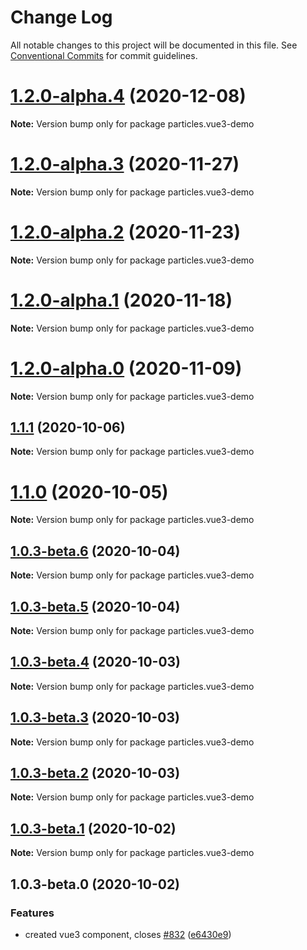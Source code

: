 # Change Log

All notable changes to this project will be documented in this file.
See [Conventional Commits](https://conventionalcommits.org) for commit guidelines.

# [1.2.0-alpha.4](https://github.com/matteobruni/tsparticles/compare/particles.vue3-demo@1.2.0-alpha.3...particles.vue3-demo@1.2.0-alpha.4) (2020-12-08)

**Note:** Version bump only for package particles.vue3-demo





# [1.2.0-alpha.3](https://github.com/matteobruni/tsparticles/compare/particles.vue3-demo@1.2.0-alpha.2...particles.vue3-demo@1.2.0-alpha.3) (2020-11-27)

**Note:** Version bump only for package particles.vue3-demo





# [1.2.0-alpha.2](https://github.com/matteobruni/tsparticles/compare/particles.vue3-demo@1.2.0-alpha.1...particles.vue3-demo@1.2.0-alpha.2) (2020-11-23)

**Note:** Version bump only for package particles.vue3-demo





# [1.2.0-alpha.1](https://github.com/matteobruni/tsparticles/compare/particles.vue3-demo@1.2.0-alpha.0...particles.vue3-demo@1.2.0-alpha.1) (2020-11-18)

**Note:** Version bump only for package particles.vue3-demo





# [1.2.0-alpha.0](https://github.com/matteobruni/tsparticles/compare/particles.vue3-demo@1.1.11...particles.vue3-demo@1.2.0-alpha.0) (2020-11-09)

**Note:** Version bump only for package particles.vue3-demo





## [1.1.1](https://github.com/matteobruni/tsparticles/compare/particles.vue3-demo@1.1.0...particles.vue3-demo@1.1.1) (2020-10-06)

**Note:** Version bump only for package particles.vue3-demo





# [1.1.0](https://github.com/matteobruni/tsparticles/compare/particles.vue3-demo@1.0.3-beta.6...particles.vue3-demo@1.1.0) (2020-10-05)

**Note:** Version bump only for package particles.vue3-demo





## [1.0.3-beta.6](https://github.com/matteobruni/tsparticles/compare/particles.vue3-demo@1.0.3-beta.5...particles.vue3-demo@1.0.3-beta.6) (2020-10-04)

**Note:** Version bump only for package particles.vue3-demo





## [1.0.3-beta.5](https://github.com/matteobruni/tsparticles/compare/particles.vue3-demo@1.0.3-beta.4...particles.vue3-demo@1.0.3-beta.5) (2020-10-04)

**Note:** Version bump only for package particles.vue3-demo





## [1.0.3-beta.4](https://github.com/matteobruni/tsparticles/compare/particles.vue3-demo@1.0.3-beta.3...particles.vue3-demo@1.0.3-beta.4) (2020-10-03)

**Note:** Version bump only for package particles.vue3-demo





## [1.0.3-beta.3](https://github.com/matteobruni/tsparticles/compare/particles.vue3-demo@1.0.3-beta.2...particles.vue3-demo@1.0.3-beta.3) (2020-10-03)

**Note:** Version bump only for package particles.vue3-demo





## [1.0.3-beta.2](https://github.com/matteobruni/tsparticles/compare/particles.vue3-demo@1.0.3-beta.1...particles.vue3-demo@1.0.3-beta.2) (2020-10-03)

**Note:** Version bump only for package particles.vue3-demo





## [1.0.3-beta.1](https://github.com/matteobruni/tsparticles/compare/particles.vue3-demo@1.0.3-beta.0...particles.vue3-demo@1.0.3-beta.1) (2020-10-02)

**Note:** Version bump only for package particles.vue3-demo





## 1.0.3-beta.0 (2020-10-02)


### Features

* created vue3 component, closes [#832](https://github.com/matteobruni/tsparticles/issues/832) ([e6430e9](https://github.com/matteobruni/tsparticles/commit/e6430e9162b6cb1ac72c38c02c70521d2e77d949))
